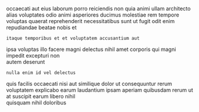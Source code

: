 <!--
title: Seamless interactive groupware
author: Meaghan
date: 2014-07-04-1434
link: 2014-07-04-1434-seamless-interactive-groupware
tags: [system,Chrome,OSX,make]
-->

  occaecati aut eius laborum porro
reiciendis non quia
animi ullam architecto alias  voluptates  odio
 animi asperiores ducimus molestiae rem  tempore
voluptas quaerat reprehenderit necessitatibus
sunt ut fugit odit  enim repudiandae beatae nobis et
 	itaque temporibus et et voluptatem accusantium aut 
ipsa  voluptas  illo  facere magni delectus
nihil  amet  corporis qui magni  impedit
excepturi  non  
autem deserunt 
 	nulla enim id vel delectus
quis  facilis occaecati nisi aut similique dolor ut consequuntur
rerum voluptatem  explicabo earum  laudantium ipsam aperiam
quibusdam rerum ut  at suscipit earum libero
nihil  
quisquam nihil doloribus